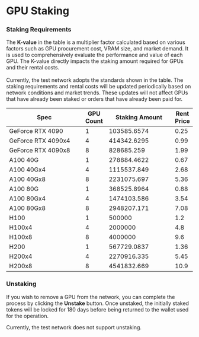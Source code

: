 # GPU Staking

### **Staking Requirements**

The **K-value** in the table is a multiplier factor calculated based on various factors such as GPU procurement cost, VRAM size, and market demand. It is used to comprehensively evaluate the performance and value of each GPU. The K-value directly impacts the staking amount required for GPUs and their rental costs. \
\
Currently, the test network adopts the standards shown in the table. The staking requirements and rental costs will be updated periodically based on network conditions and market trends. These updates will not affect GPUs that have already been staked or orders that have already been paid for.



<table><thead><tr><th width="209">Spec</th><th data-type="number">GPU Count</th><th width="171">Staking Amount</th><th data-type="number">Rent Price</th></tr></thead><tbody><tr><td>GeForce RTX 4090</td><td>1</td><td>103585.6574</td><td>0.25</td></tr><tr><td>GeForce RTX 4090x4</td><td>4</td><td>414342.6295</td><td>0.99</td></tr><tr><td>GeForce RTX 4090x8</td><td>8</td><td>828685.259</td><td>1.99</td></tr><tr><td>A100 40G</td><td>1</td><td> 278884.4622</td><td>0.67</td></tr><tr><td>A100 40Gx4</td><td>4</td><td>1115537.849</td><td>2.68</td></tr><tr><td>A100 40Gx8</td><td>8</td><td>2231075.697</td><td>5.36</td></tr><tr><td>A100 80G</td><td>1</td><td>368525.8964</td><td>0.88</td></tr><tr><td>A100 80Gx4</td><td>4</td><td>1474103.586</td><td>3.54</td></tr><tr><td>A100 80Gx8</td><td>8</td><td>2948207.171</td><td>7.08</td></tr><tr><td>H100</td><td>1</td><td>500000</td><td>1.2</td></tr><tr><td>H100x4</td><td>4</td><td>2000000</td><td>4.8</td></tr><tr><td>H100x8</td><td>8</td><td>4000000</td><td>9.6</td></tr><tr><td>H200</td><td>1</td><td>567729.0837</td><td>1.36</td></tr><tr><td>H200x4</td><td>4</td><td>2270916.335</td><td>5.45</td></tr><tr><td>H200x8</td><td>8</td><td>4541832.669</td><td>10.9</td></tr></tbody></table>

### **Unstaking**&#x20;

If you wish to remove a GPU from the network, you can complete the process by clicking the **Unstake** button. Once unstaked, the initially staked tokens will be locked for 180 days before being returned to the wallet used for the operation.&#x20;

Currently, the test network does not support unstaking.
